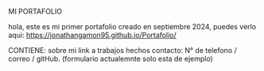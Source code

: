 MI PORTAFOLIO

hola, este es mi primer portafolio creado en septiembre 2024, puedes verlo aqui: https://jonathangamon95.github.io/Portafolio/

CONTIENE:
sobre mi
link a trabajos hechos
contacto: N° de telefono / correo / gitHub. (formulario actualemnte solo esta de ejemplo)
